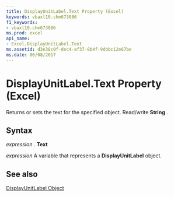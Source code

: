 ```yaml
---
title: DisplayUnitLabel.Text Property (Excel)
keywords: vbaxl10.chm673086
f1_keywords:
- vbaxl10.chm673086
ms.prod: excel
api_name:
- Excel.DisplayUnitLabel.Text
ms.assetid: d3e38c0f-dec4-af37-8b4f-9dbbc12e67be
ms.date: 06/08/2017
---
```



# DisplayUnitLabel.Text Property (Excel)

Returns or sets the text for the specified object. Read/write  **String** .


## Syntax

 _expression_ . **Text**

 _expression_ A variable that represents a **DisplayUnitLabel** object.


## See also


[DisplayUnitLabel Object](Excel.DisplayUnitLabel(objec).md)

